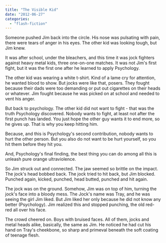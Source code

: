```yaml
---
title: "The Visible Kid"
date: "2012-06-27"
categories: 
  - "flash-fiction"
---
```


Someone pushed Jim back into the circle. His nose was pulsating with pain, there were tears of anger in his eyes. The other kid was looking tough, but Jim knew.

It was after school, under the bleachers, and this time it was jock fighters against heavy metal kids, three one-on-one matches. It was not Jim's first fight, but it was the first one after he learned to apply Psychology.

The other kid was wearing a white t-shirt. Kind of a lame cry for attention, he wanted blood to show. But jocks were like that, posers. They fought because their dads were too demanding or put out cigarettes on their heads or whatever. Jim fought because he was picked on at school and needed to vent his anger.

But back to psychology. The other kid did not want to fight - that was the truth Psychology discovered. Nobody wants to fight, at least not after the first punch has landed. You just hope the other guy wants it to end more, so he gives up. That is why you keep hitting him.

Because, and this is Psychology's second contribution, nobody wants to hurt the other person. But you also do not want to be hurt yourself, so you hit them before they hit you.

And, Psychology's final finding, the best thing you can do among all this is unleash pure orange ultraviolence.

So Jim struck out and connected. The jaw seemed so brittle on the impact. The jock's head bobbed back. The jock tried to hit back, but Jim blocked. Punched again, kicked, punched, head butted, punched and hit again.

The jock was on the ground. Somehow, Jim was on top of him, turning the jock's face into a bloody mess. The Jock's name was Tray, and he was seeing the girl Jim liked. But Jim liked her only because he did not know any better (Psychology). Jim realized this and stopped punching, the old red-red all over his face.

The crowd cheered on. Boys with bruised faces. All of them, jocks and metal heads alike, basically, the same as Jim. He noticed he had cut his hand on Tray's cheekbone, so sharp and primeval beneath the soft coating of teenage flesh.
